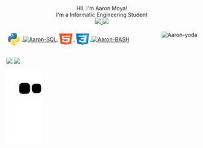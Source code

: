 <div align="center"; font-weight: "bolder">
  HII, I'm Aaron Moya!
</div>
<div align="center">
I'm a Informatic Engineering Student
</div>

<div align="center">
  <a href="https://github.com/j0k3rD0ck3r">
  <img height="135em" src="https://github-readme-stats.vercel.app/api?username=j0k3rD0ck3r&show_icons=true&theme=dark&include_all_commits=true&count_private=true"/>
  <img height="135em" src="https://github-readme-stats.vercel.app/api/top-langs/?username=j0k3rD0ck3r&layout=compact&langs_count=7&theme=dark"/>
</div>
  
<div style="display: inline block"><br>
  <img align="center" alt="Aaron-Python" height="40" wldth="40" src="https://raw.githubusercontent.com/devicons/devicon/master/icons/python/python-original.svg">
  <img align="center" alt="Aaron-SQL" height="40" width="40" src="https://cdn.jsdelivr.net/gh/devicons/devicon/icons/mysql/mysql-plain.svg">
<!--   <img align="center" alt="Aaron-Js" height="30" width="40" src="https://raw.githubusercontent.com/devicons/devicon/master/icons/javascript/javascript-plain.svg">
  <img align="center" alt="Aaron-Ts" height="30" width="40" src="https://raw.githubusercontent.com/devicons/devicon/master/icons/typescript/typescript-plain.svg"> -->
  <img align="center" alt="Aaron-HTML" height="30" width="40" src="https://raw.githubusercontent.com/devicons/devicon/master/icons/html5/html5-original.svg">
  <img align="center" alt="Aaron-CSS" height="30" width="40" src="https://raw.githubusercontent.com/devicons/devicon/master/icons/css3/css3-original.svg">
  <img align="center" alt="Aaron-BASH" height="30" wldth="40" src="https://cdn.jsdelivr.net/gh/devicons/devicon/icons/bash/bash-plain.svg">
  <img align="right" alt="Aaron-yoda" height="130" wldth="100"src="https://c.tenor.com/fK0qAu06Y50AAAAC/pepe-hacker.gif">
</div>

  ##

<div>
  <a href="https://www.twitter.com/aaron_moya22" target="blank"><img src="https://img.shields.io/badge/Twitter-1DA1F2?style=for-the-badge&logo=twitter&logoColor=white"
target="_blank"></a>
<!--   <a href="https://discord.gg/G9GPg5SA75" target="_blank"><img src="https://img.shields.io/badge/Discord-7289DA?style-for-the-badge&logo-discord8logoColor-white" target="_blank"></a> -->
  <a href="mailto:contato@agm.moya@alumno.um.edu.ar"><img src="https://img.shields.io/badge/Gmail-D14836?style=for-the-badge&logo=gmail&logoColor=white"></a>
<!--   <a href="https://..linkedin.com/in/rafaella-ballerini-45875e16a" target="_blank"><img src="https://img.shields.io/badge/-LinkedIn-%23007785?style-for-the-badge&logo-linkedin&logoColor-white" target="_blank"></a> -->
  
   ![snake animation](https://github.com/j0k3rD0ck3r/j0k3rD0ck3r/blob/output/github-contribution-grid-snake.svg)
  
</div>









